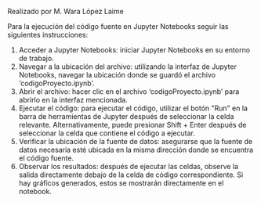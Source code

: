 Realizado por M. Wara López Laime


Para la ejecución del código fuente en Jupyter Notebooks seguir las siguientes instrucciones:
1. Acceder a Jupyter Notebooks: iniciar Jupyter Notebooks en su entorno de trabajo.
2. Navegar a la ubicación del archivo: utilizando la interfaz de Jupyter Notebooks, navegar la ubicación donde se guardó el archivo ‘codigoProyecto.ipynb’.
3. Abrir el archivo: hacer clic en el archivo ‘codigoProyecto.ipynb’ para abrirlo en la interfaz mencionada.
4. Ejecutar el código: para ejecutar el código, utilizar el botón "Run" en la barra de herramientas de Jupyter después de seleccionar la celda relevante. Alternativamente, puede presionar Shift + Enter después de seleccionar la celda que contiene el código a ejecutar.
5. Verificar la ubicación de la fuente de datos: asegurarse que la fuente de datos necesaria esté ubicada en la misma dirección donde se encuentra el código fuente.
6. Observar los resultados: después de ejecutar las celdas, observe la salida directamente debajo de la celda de código correspondiente. Si hay gráficos generados, estos se mostrarán directamente en el notebook.


